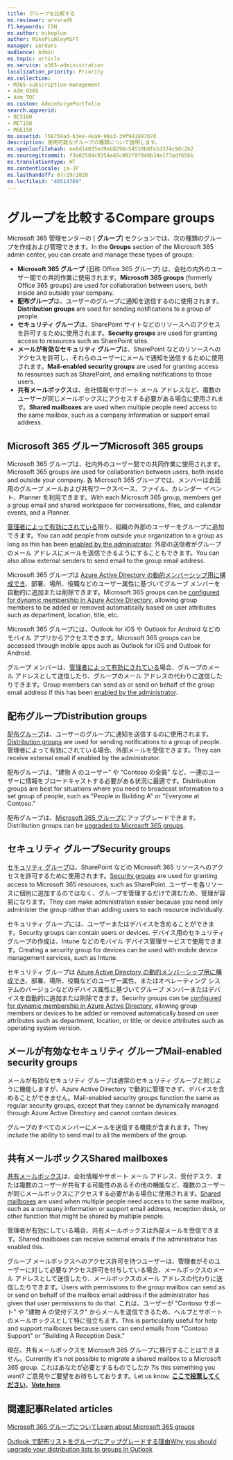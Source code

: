 ```yaml
---
title: グループを比較する
ms.reviewer: arvaradh
f1.keywords: CSH
ms.author: mikeplum
author: MikePlumleyMSFT
manager: serdars
audience: Admin
ms.topic: article
ms.service: o365-administration
localization_priority: Priority
ms.collection:
- M365-subscription-management
- Adm_O365
- Adm_TOC
ms.custom: AdminSurgePortfolio
search.appverid:
- BCS160
- MET150
- MOE150
ms.assetid: 758759ad-63ee-4ea9-90a3-39f941897b7d
description: 使用可能なグループの種類について説明します。
ms.openlocfilehash: ee8d14035ed9eb8296c54510b8fe1d374c9dc2b2
ms.sourcegitcommit: f3a02584c9354a46c082f8f948b34a177adf65bb
ms.translationtype: HT
ms.contentlocale: ja-JP
ms.lasthandoff: 07/29/2020
ms.locfileid: "46514769"
---
```

# <a name="compare-groups"></a><span data-ttu-id="efe2b-103">グループを比較する</span><span class="sxs-lookup"><span data-stu-id="efe2b-103">Compare groups</span></span>

<span data-ttu-id="efe2b-104">Microsoft 365 管理センターの [ **グループ**] セクションでは、次の種類のグループを作成および管理できます。</span><span class="sxs-lookup"><span data-stu-id="efe2b-104">In the **Groups** section of the Microsoft 365 admin center, you can create and manage these types of groups:</span></span> 

- <span data-ttu-id="efe2b-105">**Microsoft 365 グループ** (旧称 Office 365 グループ) は、会社の内外のユーザー間での共同作業に使用されます。</span><span class="sxs-lookup"><span data-stu-id="efe2b-105">**Microsoft 365 groups** (formerly Office 365 groups) are used for collaboration between users, both inside and outside your company.</span></span>
- <span data-ttu-id="efe2b-106">**配布グループ**は、ユーザーのグループに通知を送信するのに使用されます。</span><span class="sxs-lookup"><span data-stu-id="efe2b-106">**Distribution groups** are used for sending notifications to a group of people.</span></span>
- <span data-ttu-id="efe2b-107">**セキュリティ グループ**は、SharePoint サイトなどのリソースへのアクセスを許可するために使用されます。</span><span class="sxs-lookup"><span data-stu-id="efe2b-107">**Security groups** are used for granting access to resources such as SharePoint sites.</span></span>
- <span data-ttu-id="efe2b-108">**メールが有効なセキュリティ グループ**は、SharePoint などのリソースへのアクセスを許可し、それらのユーザーにメールで通知を送信するために使用されます。</span><span class="sxs-lookup"><span data-stu-id="efe2b-108">**Mail-enabled security groups** are used for granting access to resources such as SharePoint, and emailing notifications to those users.</span></span>
- <span data-ttu-id="efe2b-109">**共有メールボックス**は、会社情報やサポート メール アドレスなど、複数のユーザーが同じメールボックスにアクセスする必要がある場合に使用されます。</span><span class="sxs-lookup"><span data-stu-id="efe2b-109">**Shared mailboxes** are used when multiple people need access to the same mailbox, such as a company information or support email address.</span></span>

## <a name="microsoft-365-groups"></a><span data-ttu-id="efe2b-110">Microsoft 365 グループ</span><span class="sxs-lookup"><span data-stu-id="efe2b-110">Microsoft 365 groups</span></span>

<span data-ttu-id="efe2b-111">Microsoft 365 グループは、社内外のユーザー間での共同作業に使用されます。</span><span class="sxs-lookup"><span data-stu-id="efe2b-111">Microsoft 365 groups are used for collaboration between users, both inside and outside your company.</span></span> <span data-ttu-id="efe2b-112">各 Microsoft 365 グループでは、メンバーは会話用のグループ メールおよび共有ワークスペース、ファイル、カレンダー イベント、Planner を利用できます。</span><span class="sxs-lookup"><span data-stu-id="efe2b-112">With each Microsoft 365 group, members get a group email and shared workspace for conversations, files, and calendar events, and a Planner.</span></span>

<span data-ttu-id="efe2b-113">[管理者によって有効にされている](manage-guest-access-in-groups.md)限り、組織の外部のユーザーをグループに追加できます。</span><span class="sxs-lookup"><span data-stu-id="efe2b-113">You can add people from outside your organization to a group as long as this has been [enabled by the administrator](manage-guest-access-in-groups.md).</span></span> <span data-ttu-id="efe2b-114">外部の送信者がグループのメール アドレスにメールを送信できるようにすることもできます。</span><span class="sxs-lookup"><span data-stu-id="efe2b-114">You can also allow external senders to send email to the group email address.</span></span>

<span data-ttu-id="efe2b-115">Microsoft 365 グループは [Azure Active Directory の動的メンバーシップ用に構成でき](https://docs.microsoft.com/azure/active-directory/users-groups-roles/groups-change-type)、部署、場所、役職などのユーザー属性に基づいてグループ メンバーを自動的に追加または削除できます。</span><span class="sxs-lookup"><span data-stu-id="efe2b-115">Microsoft 365 groups can be [configured for dynamic membership in Azure Active Directory](https://docs.microsoft.com/azure/active-directory/users-groups-roles/groups-change-type), allowing group members to be added or removed automatically based on user attributes such as department, location, title, etc.</span></span>

<span data-ttu-id="efe2b-116">Microsoft 365 グループには、Outlook for iOS や Outlook for Android などのモバイル アプリからアクセスできます。</span><span class="sxs-lookup"><span data-stu-id="efe2b-116">Microsoft 365 groups can be accessed through mobile apps such as Outlook for iOS and Outlook for Android.</span></span>

<span data-ttu-id="efe2b-117">グループ メンバーは、[管理者によって有効にされている](allow-members-to-send-as-or-send-on-behalf-of-group.md)場合、グループのメール アドレスとして送信したり、グループのメール アドレスの代わりに送信したりできます。</span><span class="sxs-lookup"><span data-stu-id="efe2b-117">Group members can send as or send on behalf of the group email address if this has been [enabled by the administrator](allow-members-to-send-as-or-send-on-behalf-of-group.md).</span></span>

## <a name="distribution-groups"></a><span data-ttu-id="efe2b-118">配布グループ</span><span class="sxs-lookup"><span data-stu-id="efe2b-118">Distribution groups</span></span>

<span data-ttu-id="efe2b-119">[配布グループ](https://docs.microsoft.com/exchange/recipients-in-exchange-online/manage-distribution-groups/manage-distribution-groups)は、ユーザーのグループに通知を送信するのに使用されます。</span><span class="sxs-lookup"><span data-stu-id="efe2b-119">[Distribution groups](https://docs.microsoft.com/exchange/recipients-in-exchange-online/manage-distribution-groups/manage-distribution-groups) are used for sending notifications to a group of people.</span></span> <span data-ttu-id="efe2b-120">管理者によって有効にされている場合、外部メールを受信できます。</span><span class="sxs-lookup"><span data-stu-id="efe2b-120">They can receive external email if enabled by the administrator.</span></span>

<span data-ttu-id="efe2b-121">配布グループは、"建物 A のユーザー" や "Contoso の全員" など、一連のユーザーに情報をブロードキャストする必要がある状況に最適です。</span><span class="sxs-lookup"><span data-stu-id="efe2b-121">Distribution groups are best for situations where you need to broadcast information to a set group of people, such as "People in Building A" or "Everyone at Contoso."</span></span>

<span data-ttu-id="efe2b-122">配布グループは、[Microsoft 365 グループ](https://docs.microsoft.com/microsoft-365/admin/manage/upgrade-distribution-lists)にアップグレードできます。</span><span class="sxs-lookup"><span data-stu-id="efe2b-122">Distribution groups can be [upgraded to Microsoft 365 groups](https://docs.microsoft.com/microsoft-365/admin/manage/upgrade-distribution-lists).</span></span>

## <a name="security-groups"></a><span data-ttu-id="efe2b-123">セキュリティ グループ</span><span class="sxs-lookup"><span data-stu-id="efe2b-123">Security groups</span></span>

<span data-ttu-id="efe2b-124">[セキュリティ グループ](../email/create-edit-or-delete-a-security-group.md)は、SharePoint などの Microsoft 365 リソースへのアクセスを許可するために使用されます。</span><span class="sxs-lookup"><span data-stu-id="efe2b-124">[Security groups](../email/create-edit-or-delete-a-security-group.md) are used for granting access to Microsoft 365 resources, such as SharePoint.</span></span> <span data-ttu-id="efe2b-125">ユーザーを各リソースに個別に追加するのではなく、グループを管理するだけで済むため、管理が容易になります。</span><span class="sxs-lookup"><span data-stu-id="efe2b-125">They can make administration easier because you need only administer the group rather than adding users to each resource individually.</span></span>

<span data-ttu-id="efe2b-126">セキュリティ グループには、ユーザーまたはデバイスを含めることができます。</span><span class="sxs-lookup"><span data-stu-id="efe2b-126">Security groups can contain users or devices.</span></span> <span data-ttu-id="efe2b-127">デバイス用のセキュリティ グループの作成は、Intune などのモバイル デバイス管理サービスで使用できます。</span><span class="sxs-lookup"><span data-stu-id="efe2b-127">Creating a security group for devices can be used with mobile device management services, such as Intune.</span></span>

<span data-ttu-id="efe2b-128">セキュリティ グループは [Azure Active Directory の動的メンバーシップ用に構成でき](https://docs.microsoft.com/azure/active-directory/users-groups-roles/groups-change-type)、部署、場所、役職などのユーザー属性、またはオペレーティング システムのバージョンなどのデバイス属性に基づいてグループ メンバーまたはデバイスを自動的に追加または削除できます。</span><span class="sxs-lookup"><span data-stu-id="efe2b-128">Security groups can be [configured for dynamic membership in Azure Active Directory](https://docs.microsoft.com/azure/active-directory/users-groups-roles/groups-change-type), allowing group members or devices to be added or removed automatically based on user attributes such as department, location, or title; or device attributes such as operating system version.</span></span>

## <a name="mail-enabled-security-groups"></a><span data-ttu-id="efe2b-129">メールが有効なセキュリティ グループ</span><span class="sxs-lookup"><span data-stu-id="efe2b-129">Mail-enabled security groups</span></span>

<span data-ttu-id="efe2b-130">メールが有効なセキュリティ グループは通常のセキュリティ グループと同じように機能しますが、Azure Active Directory で動的に管理できず、デバイスを含めることができません。</span><span class="sxs-lookup"><span data-stu-id="efe2b-130">Mail-enabled security groups function the same as regular security groups, except that they cannot be dynamically managed through Azure Active Directory and cannot contain devices.</span></span>

<span data-ttu-id="efe2b-131">グループのすべてのメンバーにメールを送信する機能が含まれます。</span><span class="sxs-lookup"><span data-stu-id="efe2b-131">They include the ability to send mail to all the members of the group.</span></span>

## <a name="shared-mailboxes"></a><span data-ttu-id="efe2b-132">共有メールボックス</span><span class="sxs-lookup"><span data-stu-id="efe2b-132">Shared mailboxes</span></span>

<span data-ttu-id="efe2b-133">[共有メールボックス](../email/create-a-shared-mailbox.md)は、会社情報やサポート メール アドレス、受付デスク、または複数のユーザーが共有する可能性のあるその他の機能など、複数のユーザーが同じメールボックスにアクセスする必要がある場合に使用されます。</span><span class="sxs-lookup"><span data-stu-id="efe2b-133">[Shared mailboxes](../email/create-a-shared-mailbox.md) are used when multiple people need access to the same mailbox, such as a company information or support email address, reception desk, or other function that might be shared by multiple people.</span></span>

<span data-ttu-id="efe2b-134">管理者が有効にしている場合、共有メールボックスは外部メールを受信できます。</span><span class="sxs-lookup"><span data-stu-id="efe2b-134">Shared mailboxes can receive external emails if the administrator has enabled this.</span></span>

<span data-ttu-id="efe2b-135">グループ メールボックスへのアクセス許可を持つユーザーは、管理者がそのユーザーに対して必要なアクセス許可を付与している場合、メールボックスのメール アドレスとして送信したり、メールボックスのメール アドレスの代わりに送信したりできます。</span><span class="sxs-lookup"><span data-stu-id="efe2b-135">Users with permissions to the group mailbox can send as or send on behalf of the mailbox email address if the administrator has given that user permissions to do that.</span></span> <span data-ttu-id="efe2b-136">これは、ユーザーが "Contoso サポート" や "建物 A の受付デスク" からメールを送信できるため、ヘルプとサポートのメールボックスとして特に役立ちます。</span><span class="sxs-lookup"><span data-stu-id="efe2b-136">This is particularly useful for help and support mailboxes because users can send emails from "Contoso Support" or "Building A Reception Desk."</span></span>

<span data-ttu-id="efe2b-137">現在、共有メールボックスを Microsoft 365 グループに移行することはできません。</span><span class="sxs-lookup"><span data-stu-id="efe2b-137">Currently it's not possible to migrate a shared mailbox to a Microsoft 365 group.</span></span> <span data-ttu-id="efe2b-138">これはあなたが必要とするものでしたか ?</span><span class="sxs-lookup"><span data-stu-id="efe2b-138">Is this something you want?</span></span> <span data-ttu-id="efe2b-139">ご意見やご要望をお待ちしております。</span><span class="sxs-lookup"><span data-stu-id="efe2b-139">Let us know.</span></span> <span data-ttu-id="efe2b-140">**[ここで投票してください](https://go.microsoft.com/fwlink/?linkid=871518)**。</span><span class="sxs-lookup"><span data-stu-id="efe2b-140">**[Vote here](https://go.microsoft.com/fwlink/?linkid=871518)**.</span></span>

## <a name="related-articles"></a><span data-ttu-id="efe2b-141">関連記事</span><span class="sxs-lookup"><span data-stu-id="efe2b-141">Related articles</span></span>

[<span data-ttu-id="efe2b-142">Microsoft 365 グループについて</span><span class="sxs-lookup"><span data-stu-id="efe2b-142">Learn about Microsoft 365 groups</span></span>](https://support.microsoft.com/office/b565caa1-5c40-40ef-9915-60fdb2d97fa2)

[<span data-ttu-id="efe2b-143">Outlook で配布リストをグループにアップグレードする理由</span><span class="sxs-lookup"><span data-stu-id="efe2b-143">Why you should upgrade your distribution lists to groups in Outlook</span></span>](https://support.microsoft.com/office/7fb3d880-593b-4909-aafa-950dd50ce188)
